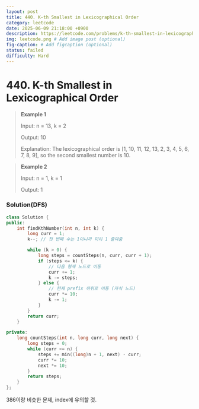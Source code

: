 ```yaml
---
layout: post
title: 440. K-th Smallest in Lexicographical Order
category: leetcode
date: 2025-06-09 21:18:00 +0900
description: https://leetcode.com/problems/k-th-smallest-in-lexicographical-order/description/?envType=daily-question&envId=2025-06-09
img: leetcode.png # Add image post (optional)
fig-caption: # Add figcaption (optional)
status: failed
difficulty: Hard
---
```


# 440. K-th Smallest in Lexicographical Order


> **Example 1**
> 
> Input: n = 13, k = 2
> 
> Output: 10
> 
> Explanation: The lexicographical order is [1, 10, 11, 12, 13, 2, 3, 4, 5, 6, 7, 8, 9], so the second smallest number is 10.

> **Example 2**
> 
> Input: n = 1, k = 1
> 
> Output: 1


### Solution(DFS)
```cpp
class Solution {
public:
    int findKthNumber(int n, int k) {
        long curr = 1;
        k--; // 첫 번째 수는 1이니까 미리 1 줄여줌

        while (k > 0) {
            long steps = countSteps(n, curr, curr + 1);
            if (steps <= k) {
                // 다음 형제 노드로 이동
                curr += 1;
                k -= steps;
            } else {
                // 현재 prefix 하위로 이동 (자식 노드)
                curr *= 10;
                k -= 1;
            }
        }
        return curr;
    }

private:
    long countSteps(int n, long curr, long next) {
        long steps = 0;
        while (curr <= n) {
            steps += min((long)n + 1, next) - curr;
            curr *= 10;
            next *= 10;
        }
        return steps;
    }
};

```

386이랑 비슷한 문제, index에 유의할 것. 